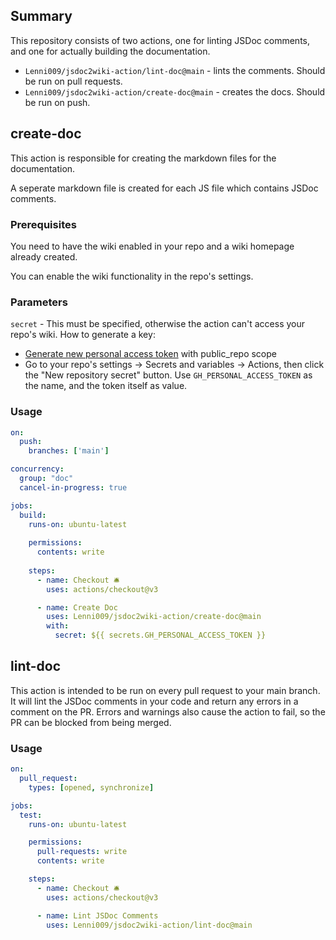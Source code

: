 ## Summary
This repository consists of two actions, one for linting JSDoc comments, and one for actually building the documentation.

- `Lenni009/jsdoc2wiki-action/lint-doc@main` - lints the comments. Should be run on pull requests.
- `Lenni009/jsdoc2wiki-action/create-doc@main` - creates the docs. Should be run on push.

## create-doc
This action is responsible for creating the markdown files for the documentation.

A seperate markdown file is created for each JS file which contains JSDoc comments.

### Prerequisites
You need to have the wiki enabled in your repo and a wiki homepage already created.

You can enable the wiki functionality in the repo's settings.

### Parameters
`secret` - This must be specified, otherwise the action can't access your repo's wiki.
How to generate a key:
- [Generate new personal access token](https://github.com/settings/tokens/new) with public_repo scope
- Go to your repo's settings -> Secrets and variables -> Actions, then click the "New repository secret" button. Use `GH_PERSONAL_ACCESS_TOKEN` as the name, and the token itself as value.

### Usage
```yml
on:
  push:
    branches: ['main']

concurrency:
  group: "doc"
  cancel-in-progress: true

jobs:
  build:
    runs-on: ubuntu-latest
    
    permissions:
      contents: write
    
    steps:
      - name: Checkout 🛎️
        uses: actions/checkout@v3

      - name: Create Doc
        uses: Lenni009/jsdoc2wiki-action/create-doc@main
        with:
          secret: ${{ secrets.GH_PERSONAL_ACCESS_TOKEN }}
```

## lint-doc
This action is intended to be run on every pull request to your main branch. It will lint the JSDoc comments in your code and return any errors in a comment on the PR. Errors and warnings also cause the action to fail, so the PR can be blocked from being merged.

### Usage
```yml
on:
  pull_request:
    types: [opened, synchronize]

jobs:
  test:
    runs-on: ubuntu-latest

    permissions:
      pull-requests: write
      contents: write

    steps:
      - name: Checkout 🛎️
        uses: actions/checkout@v3

      - name: Lint JSDoc Comments
        uses: Lenni009/jsdoc2wiki-action/lint-doc@main
```

